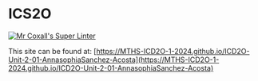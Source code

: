 # ICS2O

[![Mr Coxall's Super Linter](https://github.com/MTHS-ICD2O-1-2024/ICD2O-Unit-2-01-AnnasophiaSanchez-Acosta/workflows/Mr%20Coxall's%20Super%20Linter/badge.svg)](https://github.com/MTHS-ICD2O-1-2024/<REPOSITORY>/actions)

This site can be found at: [https://MTHS-ICD2O-1-2024.github.io/ICD2O-Unit-2-01-AnnasophiaSanchez-Acosta](https://MTHS-ICD2O-1-2024.github.io/ICD2O-Unit-2-01-AnnasophiaSanchez-Acosta)
